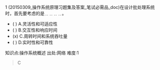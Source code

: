 1
(20150309_操作系统原理习题集及答案_笔试必需品_doc)在设计批处理系统时，首先要考虑的是﹎﹎﹎﹎。
- ( ) A.灵活性和可适应性
- ( ) B.交互性和响应时间
- (x) C.周转时间和系统吞吐量
- ( ) D.实时性和可靠性

知识点:操作系统概述
出处:网络
难度:1
> C
